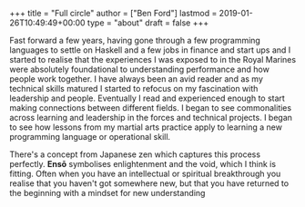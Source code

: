 +++
title = "Full circle"
author = ["Ben Ford"]
lastmod = 2019-01-26T10:49:49+00:00
type = "about"
draft = false
+++

Fast forward a few years, having gone through a few programming languages to
settle on Haskell and a few jobs in finance and start ups and I started to
realise that the experiences I was exposed to in the Royal Marines were
absolutely foundational to understanding performance and how people work
together. I have always been an avid reader and as my technical skills matured I
started to refocus on my fascination with leadership and people. Eventually I
read and experienced enough to start making connections between different
fields. I began to see commonalities across learning and leadership in the
forces and technical projects. I began to see how lessons from my martial arts
practice apply to learning a new programming language or operational skill.

There's a concept from Japanese zen which captures this process perfectly.
**Ensō** symbolises enlightenment and the void, which I think is fitting. Often
when you have an intellectual or spiritual breakthrough you realise that you
haven't got somewhere new, but that you have returned to the beginning with a
mindset for new understanding
